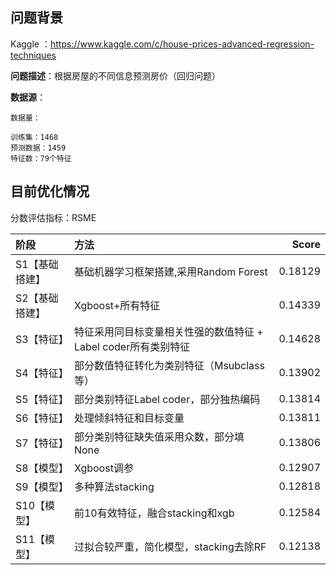 ## 问题背景
Kaggle ：https://www.kaggle.com/c/house-prices-advanced-regression-techniques

**问题描述**：根据房屋的不同信息预测房价（回归问题）

**数据源**：

	数据量：

	训练集：1468
	预测数据：1459
	特征数：79个特征


## 目前优化情况

分数评估指标：RSME

阶段| 方法      |    Score
:--| :-------- | --------:
S1【基础搭建】| 基础机器学习框架搭建,采用Random Forest | 0.18129
S2【基础搭建】| Xgboost+所有特征      |    0.14339
S3【特征】 | 特征采用同目标变量相关性强的数值特征 + Label coder所有类别特征 | 0.14628
S4【特征】 | 部分数值特征转化为类别特征（Msubclass等）| 0.13902
S5【特征】 | 部分类别特征Label coder，部分独热编码 | 0.13814
S6【特征】 | 处理倾斜特征和目标变量 | 0.13811
S7【特征】 | 部分类别特征缺失值采用众数，部分填None | 0.13806
S8【模型】| Xgboost调参 | 0.12907
S9【模型】 | 多种算法stacking | 0.12818
S10【模型】 | 前10有效特征，融合stacking和xgb | 0.12584
S11【模型】 | 过拟合较严重，简化模型，stacking去除RF | 0.12138
